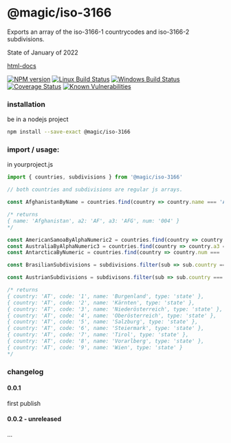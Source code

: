 # @magic/iso-3166

Exports an array of the iso-3166-1 countrycodes and iso-3166-2 subdivisions.

State of January of 2022

[html-docs](https://magic.github.io/iso-3166/)

[![NPM version][npm-image]][npm-url]
[![Linux Build Status][travis-image]][travis-url]
[![Windows Build Status][appveyor-image]][appveyor-url]
[![Coverage Status][coveralls-image]][coveralls-url]
[![Known Vulnerabilities][snyk-image]][snyk-url]

### installation

be in a nodejs project

```bash
npm install --save-exact @magic/iso-3166
```

### import / usage:

in yourproject.js

```javascript
import { countries, subdivisions } from '@magic/iso-3166'

// both countries and subdivisions are regular js arrays.

const AfghanistanByName = countries.find(country => country.name === 'Afghanistan')

/* returns
{ name: 'Afghanistan', a2: 'AF', a3: 'AFG', num: '004' }
*/

const AmericanSamoaByAlphaNumeric2 = countries.find(country => country.a2 === 'AS')
const AustraliaByAlphaNumeric3 = countries.find(country => country.a3 === 'AUS')
const AntarcticaByNumeric = countries.find(country => country.num === '010')

const BrasilianSubdivisions = subdivisions.filter(sub => sub.country === 'BR')

const AustrianSubdivisions = subdivisons.filter(sub => sub.country === 'AT')

/* returns
{ country: 'AT', code: '1', name: 'Burgenland', type: 'state' },
{ country: 'AT', code: '2', name: 'Kärnten', type: 'state' },
{ country: 'AT', code: '3', name: 'Niederösterreich', type: 'state' },
{ country: 'AT', code: '4', name: 'Oberösterreich', type: 'state' },
{ country: 'AT', code: '5', name: 'Salzburg', type: 'state' },
{ country: 'AT', code: '6', name: 'Steiermark', type: 'state' },
{ country: 'AT', code: '7', name: 'Tirol', type: 'state' },
{ country: 'AT', code: '8', name: 'Vorarlberg', type: 'state' },
{ country: 'AT', code: '9', name: 'Wien', type: 'state' }
*/
```

### changelog

#### 0.0.1

first publish

#### 0.0.2 - unreleased

...

[npm-image]: https://img.shields.io/npm/v/@magic/iso-3166.svg
[npm-url]: https://www.npmjs.com/package/@magic/iso-3166
[travis-image]: https://img.shields.io/travis/com/magic/iso-3166.svg?branch=master
[travis-url]: https://travis-ci.com/magic/iso-3166
[appveyor-image]: https://img.shields.io/appveyor/ci/magic/iso-3166/master.svg
[appveyor-url]: https://ci.appveyor.com/project/magic/iso-3166/branch/master
[coveralls-image]: https://coveralls.io/repos/github/magic/iso-3166/badge.svg
[coveralls-url]: https://coveralls.io/github/magic/iso-3166
[snyk-image]: https://snyk.io/test/github/magic/iso-3166/badge.svg
[snyk-url]: https://snyk.io/test/github/magic/iso-3166

